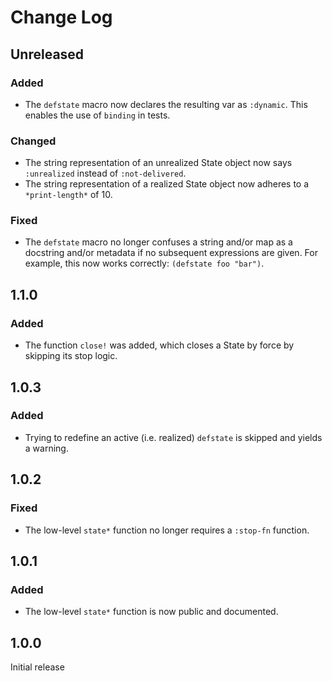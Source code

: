 # Change Log

## Unreleased

### Added

- The `defstate` macro now declares the resulting var as `:dynamic`. This enables the use of `binding` in tests.

### Changed

- The string representation of an unrealized State object now says `:unrealized` instead of `:not-delivered`.
- The string representation of a realized State object now adheres to a `*print-length*` of 10.

### Fixed

- The `defstate` macro no longer confuses a string and/or map as a docstring and/or metadata if no subsequent expressions are given. For example, this now works correctly: `(defstate foo "bar")`.

## 1.1.0

### Added

- The function `close!` was added, which closes a State by force by skipping its stop logic.


## 1.0.3

### Added

- Trying to redefine an active (i.e. realized) `defstate` is skipped and yields a warning.


## 1.0.2

### Fixed

- The low-level `state*` function no longer requires a `:stop-fn` function.


## 1.0.1

### Added

- The low-level `state*` function is now public and documented.


## 1.0.0

Initial release
